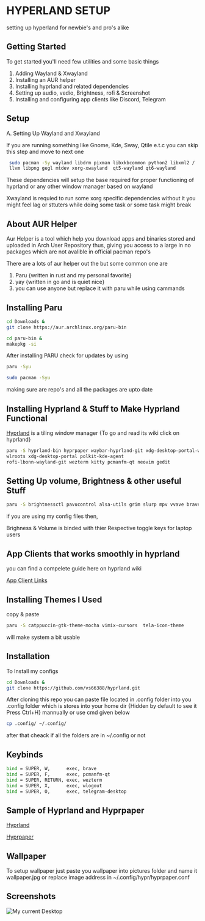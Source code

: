 
# HYPERLAND SETUP

setting up hyperland for newbie's and pro's alike


## Getting Started 
To get started you'll need few utilities and some basic things 
1. Adding Wayland & Xwayland 
2. Installing an AUR helper 
3. Installing hyprland and related dependencies
4. Setting up audio, vedio, Brightness, rofi & Screenshot
5. Installing and configuring app clients like Discord, Telegram



## Setup

A.  Setting Up Wayland and Xwayland 

If you are running something like Gnome, Kde, Sway, Qtile e.t.c you can skip this step and move to next one 
```bash
 sudo pacman -Sy wayland libdrm pixman libxkbcommon python2 libxml2 /
 llvm libpng gegl mtdev xorg-xwayland  qt5-wayland qt6-wayland 
 ```
These dependencies will setup the base required for proper functioning of hyprland or any other window manager based on wayland 

Xwayland is requied to run some xorg specific dependencies without it you might feel lag or sttuters while doing some task or some task might break

## About AUR Helper

Aur Helper is a tool which help you download apps and binaries stored and uploaded in Arch User Repository thus, giving you access to a large in no packages which are not avalible in official pacman repo's

There are a lots of aur helper out the but some common one are
1. Paru {written in rust and my personal favorite}
2. yay  {written in go and is quiet nice}
3. you can use anyone but replace it with paru while using cammands 

## Installing Paru

```bash
cd Downloads & 
git clone https://aur.archlinux.org/paru-bin 
```
```bash
cd paru-bin &
makepkg -si 
```

After installing PARU check for updates by using

```bash
paru -Syu
```
```bash
sudo pacman -Syu
```
making sure are repo's and all the packages are upto date

## Installing Hyprland & Stuff to Make Hyprland Functional 

[Hyprland](https://wiki.hyprland.org/) is a tiling window manager {To go and read its wiki click on hyprland}

```bash
paru -S hyprland-bin hyprpaper waybar-hyprland-git xdg-desktop-portal-wlr
wlroots xdg-desktop-portal polkit-kde-agent 
rofi-lbonn-wayland-git wezterm kitty pcmanfm-qt neovim gedit 
```
## Setting Up volume, Brightness & other useful Stuff

```bash
paru -S brightnessctl pavucontrol alsa-utils grim slurp mpv vvave brave-bin wlogout nm-applet 
```
if you are using my config files then,

Brighness & Volume is binded with thier Respective toggle keys for laptop users 
## App Clients that works smoothly in hyprland

you can find a compelete guide here on hyprland wiki

[App Client Links](https://wiki.hyprland.org/Useful-Utilities/App-Clients/)


## Installing Themes I Used

copy & paste
```bash
paru -S catppuccin-gtk-theme-mocha vimix-cursors  tela-icon-theme 
``` 
will make system a bit usable 
## Installation

To Install my configs 

```bash
cd Downloads &
git clone https://github.com/vs66388/hyprland.git
```
After cloning this repo you can paste file located in .config folder into you .config folder which is stores into your home dir {Hidden by default to see it Press Ctrl+H} mannually or use cmd given below

```bash
cp .config/ ~/.config/
```
after that cheack if all the folders are in ~/.config or not 

## Keybinds

```bash
bind = SUPER, W,      exec, brave
bind = SUPER, F,      exec, pcmanfm-qt
bind = SUPER, RETURN, exec, wezterm
bind = SUPER, X,      exec, wlogout
bind = SUPER, O,      exec, telegram-desktop
```
## Sample of Hyprland and Hyprpaper
[Hyprland](https://github.com/vs66388/hyprland/blob/main/hypr/hyprland.conf)

[Hyprpaper](https://github.com/vs66388/hyprland/blob/main/hypr/hyprpaper.conf)

## Wallpaper 

To setup wallpaper just paste you wallpaper into pictures folder and name it wallpaper.jpg
or replace image address in ~/.config/hypr/hyprpaper.conf

## Screenshots

![My current Desktop](https://github.com/vs66388/hyprland/blob/main/screenshot.png)


